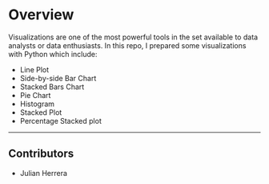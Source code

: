 # Overview

Visualizations are one of the most powerful tools in the set available to data analysts or data enthusiasts. In this repo, I prepared some visualizations with Python which include:
* Line Plot
* Side-by-side Bar Chart
* Stacked Bars Chart
* Pie Chart
* Histogram
* Stacked Plot
* Percentage Stacked plot

---

## Contributors

- Julian Herrera
